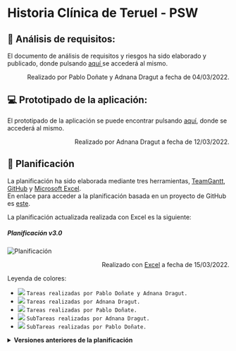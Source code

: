 # Historia Clínica de Teruel - PSW

:mag_right: Análisis de requisitos:
 ---
<p> El documento de análisis de requisitos y riesgos ha sido elaborado y publicado, donde pulsando <a href="https://github.com/800710/ProyectoSoftware21-22/blob/main/Documentacion/documento-analisis.pdf"> aquí </a> se accederá al mismo.</p>
<p align="right"> Realizado por Pablo Doñate y Adnana Dragut a fecha de 04/03/2022.</p>

:computer: Prototipado de la aplicación:
 ---
<p> El prototipado de la aplicación se puede encontrar pulsando <a href="https://github.com/800710/ProyectoSoftware21-22/blob/main/Documentacion/HMS_Prototype_v1.pdf"> aquí</a>, donde se accederá al mismo.</p>
<p align="right"> Realizado por Adnana Dragut a fecha de 12/03/2022.</p>

 :calendar: Planificación
---
La planificación ha sido elaborada mediante tres herramientas, <a href="https://prod.teamgantt.com">TeamGantt</a>, <a href="https://github.com">GitHub</a> y <a href="https://www.microsoft.com/es-es/microsoft-365/excel">Microsoft Excel</a>. <br />
En enlace para acceder a la planificación basada en un proyecto de GitHub es <a href="https://github.com/users/pablodonav/projects/1">este</a>.<br />

La planificación actualizada realizada con Excel es la siguiente:<br>
##### Planificación v3.0

![Planificación](https://github.com/800710/ProyectoSoftware21-22/blob/main/Planificacion/planificacionv3.0.png)
<p align="right">Realizado con <a href="https://prod.teamgantt.com">Excel</a> a fecha de 15/03/2022.</p>

Leyenda de colores:

- ![](https://via.placeholder.com/15/DF8FFF/000000?text=+) `Tareas realizadas por Pablo Doñate y Adnana Dragut.`
- ![](https://via.placeholder.com/15/FF1694/000000?text=+) `Tareas realizadas por Adnana Dragut.`
- ![](https://via.placeholder.com/15/A50B5E/000000?text=+) `Tareas realizadas por Pablo Doñate.`
- ![](https://via.placeholder.com/15/CD4C4C/000000?text=+) `SubTareas realizadas por Adnana Dragut.`
- ![](https://via.placeholder.com/15/CEE35C/000000?text=+) `SubTareas realizadas por Pablo Doñate.`

<details closed>
    <summary> <b> Versiones anteriores de la planificación </b> </summary>
    <ul>
      <h5> Planificación v2.0 </h5>
      <img src="https://github.com/800710/ProyectoSoftware21-22/blob/main/Planificacion/planificacionv2.0.png">
      <p align="right">Realizado con <a href="https://prod.teamgantt.com">TeamGantt</a> a fecha de 02/03/2022.</p>
      <h5> Planificación v1.0 </h5>
      <img src="https://github.com/800710/ProyectoSoftware21-22/blob/main/Planificacion/planificacionv1.0.png">
      <p align="right">Realizado con <a href="https://prod.teamgantt.com">TeamGantt</a> a fecha de 28/02/2022.</p>
    </ul> 
</details>

